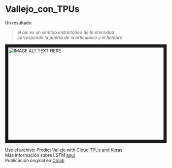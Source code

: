# Vallejo_con_TPUs

Un resultado:  
> *el ojo es un sentido instantáneo de la eternidad  
> corresponde la puerta de la articulacio y el hombre*   


<a href="http://www.youtube.com/watch?feature=player_embedded&v=Mh0lSSvVcBo
" target="_blank"><img src="https://scontent.flim2-1.fna.fbcdn.net/v/t1.0-9/67832998_2867301863285783_7091836525842792448_n.jpg?_nc_cat=102&_nc_oc=AQmkX2jcD9MGkbFfk7CKZ5gHxEzuEZZnfzGWcefuMPEC2WLwIRUPvUlynvzEzDsYrFs&_nc_ht=scontent.flim2-1.fna&oh=a3b7a356d3cdfee3a927455a735b14d4&oe=5DD017C7" 
alt="IMAGE ALT TEXT HERE" width="600" height="300" border="10" /></a>  

Use el archivo: [Predict Vallejo with Cloud TPUs and Keras](https://github.com/sandroormeno/Vallejo_con_TPUs/blob/master/Predict_vellejo_with_Cloud_TPUs_and_Keras.ipynb)  
Más información sobre LSTM [aquí](https://www.ibm.com/developerworks/ssa/library/cc-machine-learning-deep-learning-architectures/index.html)  
Publicación original en [Colab](https://colab.research.google.com/github/tensorflow/tpu/blob/master/tools/colab/shakespeare_with_tpu_and_keras.ipynb)  
